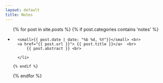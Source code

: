 ```yaml
---
layout: default
title: Notes
---
```

<div >
  <ul class="posts">
  {% for post in site.posts %}
    {% if post.categories contains 'notes'  %}
      <li>
      
      <small>{{ post.date | date: "%b %d, %Y"}}</small> <br>
      <a href="{{ post.url }}"> {{ post.title }}</a>  <br>   
          {{ post.abstract }} <br>
      
      </li>

    {% endif %}
  {% endfor %}
  </ul>
</div>
